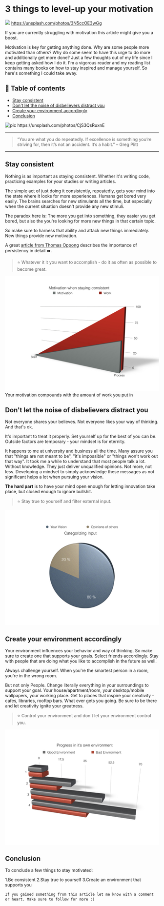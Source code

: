# 3 things to level-up your motivation

[<img src="https://images.unsplash.com/photo-1490237014491-822aee911b99?dpr=2&auto=format&fit=crop&w=767&h=512&q=80&cs=tinysrgb&crop=&bg=">](
https://unsplash.com/photos/3N5ccOE3wGg)
https://unsplash.com/photos/3N5ccOE3wGg

If you are currently struggling with motivation this article might give you a boost.


Motivation is key for getting anything done. Why are some people more motivated than others? Why do some seem to have this urge to do more and additionally get more done? Just a few thoughts out of my life since I keep getting asked how I do it. I'm a vigorous reader and my reading list contains many books on how to stay inspired and manage yourself. So here's something I could take away.




## 📄 Table of contents

  * [Stay consistent](#stay-consistent)
  * [Don't let the noise of disbelievers distract you](#dont-let-the-noise-of-disbelievers-distract-you)
  * [Create your environment accordingly](#create-your-environment-accordingly)
  * [Conclusion](#conclusion)


<img src="https://images.unsplash.com/photo-1491947153227-33d59da6c448?dpr=2&auto=format&fit=crop&w=767&h=767&q=80&cs=tinysrgb&crop=&bg=" alt="pic"/>
https://unsplash.com/photos/CjS3QsRuxnE

---

>“You are what you do repeatedly. If excellence is something you’re striving for, then it’s not an accident. It’s a habit.” – Greg Plitt

---
## Stay consistent

Nothing is as important as staying consistent. Whether it's writing code, practicing examples for your studies or writing articles.

The simple act of just doing it consistently, repeatedly, gets your mind into the state where it looks for more experiences. Humans get bored very easily. The brains searches for new stimulants all the time, but especially when the current situation doesn't provide any new stimuli.

The paradox here is:
The more you get into something, they easier you get bored, but also the you're looking for more new things in that certain topic.

So make sure to harness that ability and attack new things immediately.
New things provide new motivation.

A great [article from Thomas Oppong](https://medium.com/personal-growth/persist-it-matters-7e4270f7c078) describes the importance of persistency in detail ➡️.

>⭐ Whatever it it you want to accomplish - do it as often as possible to become great.

<img src="../assets/workMotivation.001.jpeg" alt="pic"/>
Your motivation compounds with the amount of work you put in

## Don't let the noise of disbelievers distract you

Not everyone shares your believes. Not everyone likes your way of thinking. And that's ok.

It's important to treat it properly. Set yourself up for the best of you can be. Outside factors are temporary - your mindset is for eternity.

It happens to me at university and business all the time.
Many assure you that "things are not meant to be", "it's impossible" or "things won't work out that way". It took me a while to understand that most people talk a lot. Without knowledge. They just deliver unqualified opinions. Not more, not less. Developing a mindset to simply acknowledge these messages as not significant helps a lot when pursuing your vision.

**The hard part** is to have your mind open enough for letting innovation take place, but closed enough to ignore bullshit.


>⭐ Stay true to yourself and filter external input.

<img src="../assets/categorizingInput.001.jpeg" alt="pic"/>

## Create your environment accordingly

Your environment influences your behavior and way of thinking. So make sure to create one that supports your goals. Select friends accordingly. Stay with people that are doing what you like to accomplish in the future as well.

Always challenge yourself. When you're the smartest person in a room, you're in the wrong room.

But not only People. Change literally everything in your surroundings to support your goal. Your house/apartment/room, your desktop/mobile wallpapers, your working place. Get to places that inspire your creativity - cafes, libraries, rooftop bars. What ever gets you going. Be sure to be there and let creativity ignite your greatness.

>⭐ Control your environment and don't let your environment control you.

<img src="../assets/progressEnvironment.001.jpeg" alt="pic"/>



## Conclusion

To conclude a few things to stay motivated:

1.Be consistent
2.Stay true to yourself
3.Create an environment that supports you




```
If you gained something from this article let me know with a comment or heart. Make sure to follow for more :)
```

<!-- Written by Daniel Deutsch (deudan1010@gmail.com) -->
